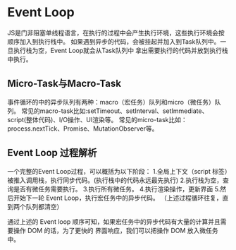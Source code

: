 # Event Loop

JS是门非阻塞单线程语言，在执行的过程中会产生执行环境，这些执行环境会按顺序加入到执行栈中。
如果遇到异步的代码，会被挂起并加入到Task队列中。一旦执行栈为空，Event Loop就会从Task队列中
拿出需要执行的代码并放到执行栈中执行。
## Micro-Task与Macro-Task
事件循环的中的异步队列有两种：macro（宏任务）队列和micro（微任务）队列。
常见的macro-task比如:setTimeout、setInterval、setImmediate、script(整体代码)、I/O操作、UI渲染等。
常见的micro-task比如：process.nextTick、Promise、MutationObserver等。

## Event Loop 过程解析
一个完整的Event Loop过程，可以概括为以下阶段：
1.全局上下文（script 标签）被推入调用栈，执行同步代码。(执行栈中的代码永远最先执行)
2.执行栈为空，查询是否有微任务需要执行。
3.执行所有微任务。
4.执行渲染操作，更新界面
5.然后开始下一轮 Event Loop，执行宏任务中的异步代码。
（上述过程循环往复，直到两个队列都清空）

通过上述的 Event loop 顺序可知，如果宏任务中的异步代码有大量的计算并且需要操作 DOM 的话，为了更快的 界面响应，我们可以把操作 DOM 放入微任务中。